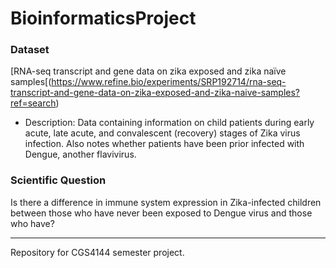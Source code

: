 # BioinformaticsProject
### Dataset
[RNA-seq transcript and gene data on zika exposed and zika naïve samples[(https://www.refine.bio/experiments/SRP192714/rna-seq-transcript-and-gene-data-on-zika-exposed-and-zika-naive-samples?ref=search)
- Description: Data containing information on child patients during early acute, late acute, and convalescent (recovery) stages of Zika virus infection. Also notes whether patients have been prior infected with Dengue, another flavivirus.
### Scientific Question
Is there a difference in immune system expression in Zika-infected children between those who have never been exposed to Dengue virus and those who have?

---

Repository for CGS4144 semester project.
